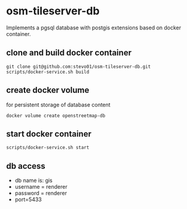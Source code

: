 # osm-tileserver-db

Implements a pgsql database with postgis extensions based on docker container.


## clone and build docker container
```
git clone git@github.com:stevo01/osm-tileserver-db.git
scripts/docker-service.sh build
```

## create docker volume
for persistent storage of database content
```
docker volume create openstreetmap-db
```

## start docker container
```
scripts/docker-service.sh start
```

## db access
+ db name is: gis
+ username = renderer
+ password = renderer
+ port=5433
